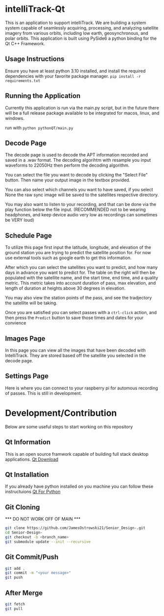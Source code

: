 # intelliTrack-Qt
This is an application to support intelliTrack. We are building a system system capable of seamlessly acquiring, processing, and analyzing satellite imagery from various orbits, including low earth, geosynchronous, and polar orbits. This application is built using PySide6 a python binding for the Qt C++ Framework. 


## Usage Instructions
Ensure you have at least python 3.10 installed, and install the required dependencies with your favorite package manager. 
`pip install -r requirements.txt`

## Running the Application
Currently this application is run via the main.py script, but in the future there will be a full release package available to be integrated for macos, linux, and windows. 

run with `python pythonQT/main.py` 

## Decode Page 
The decode page is used to decode the APT information recorded and saved in a .wav format. The decoding algorihtm with resample you input waveforms to 22050Hz then perform the decoding algorithm. 

You can select the file you want to decode by clicking the "Select File" button. Then name your output image in the textbox provided. 

You can also select which channels you want to have saved, if you select None the raw sync image will be saved to the satellites respective directory. 

You may also want to listen to your recording, and that can be done via the play function below the file input. (RECOMMENDED not to be wearing headphones, and keep device audio very low as recordings can sometimes be VERY loud)

## Schedule Page
To utilize this page first input the latitude, longitude, and elevation of the ground station you are trying to predict the satellite position for. For now use external tools such as google earth to get this information. 

After which you can select the satellites you want to predict, and how many days in advance you want to predict for. The table on the right will then be populated with the satellite name, and the start time, end time, and a quality metric. This metric takes into account duration of pass, max elevation, and length of duration at heights above 30 degrees in elevation. 

You may also view the station points of the pass, and see the tradjectory the satellite will be taking. 

Once you are satisfied you can select passes with a `ctrl-click` action, and then press the `Predict` button to save those times and dates for your convience

## Images Page
In this page you can view all the images that have been decoded with IntelliTrack. They are stored based off the satellite you selected in the decode page.

## Settings Page 

Here is where you can connect to your raspberry pi for automous recording of passes. This is still in development.


# Development/Contribution
Below are some useful steps to start working on this repository
## Qt Information
This is an open source framwork capable of building full stack desktop applications. 
[Qt Download](https://www.qt.io/download-open-source) 

## Qt Installation
If you already have python installed on you machine you can follow these instructuions [Qt For Python](https://doc.qt.io/qtforpython-6/quickstart.html)

## Git Cloning 
*** DO NOT WORK OFF OF MAIN ***

```sh
git clone https://github.com/JamesOstrowski21/Senior_Design-.git
cd Senior-Design-
git checkout -b <branch_name>
git submodule update --init --recursive
```

## Git Commit/Push

```sh
git add .
git commit -m "<your message>"
git push
```
## After Merge
```sh
git fetch
git pull
```

